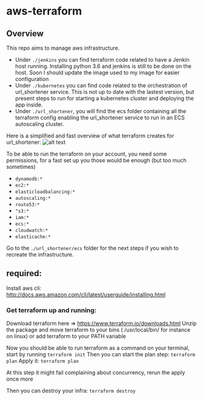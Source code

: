 # aws-terraform

## Overview
This repo aims to manage aws infrastructure.
- Under `./jenkins` you can find terraform code related to have a Jenkin host running. Installing python 3.6 and jenkins is still to be done on the host. Soon I should update the image used to my image for easier configuration
- Under `./kubernetes` you can find code related to the orchestration of url_shortener service. This is not up to date with the lastest version, but present steps to run for starting a kubernetes cluster and deploying the app inside.
- Under `./url_shortener`, you will find the ecs folder containing all the terraform config enabling the url_shortener service to run in an ECS autoscaling cluster.


Here is a simplified and fast overview of what terraform creates for url_shortener:
![alt text](https://i.imgur.com/CIag4SI.png)

To be able to run the terraform on your account, you need some permissions, for a fast set up you those would be enough (but too much sometimes)
- `dynamodb:*`
- `ec2:*`
- `elasticloadbalancing:*`
- `autoscaling:*`
- `route53:*`
- `"s3:*`
- `iam:*`
- `ecs:*`
- `cloudwatch:*`
- `elasticache:*`

Go to the `./url_shortener/ecs` folder for the next steps if you wish to recreate the infrastructure.


## required:
Install aws cli:
http://docs.aws.amazon.com/cli/latest/userguide/installing.html

### Get terraform up and running:

Download terraform here => https://www.terraform.io/downloads.html
Unzip the package and move terraform to your bins ( /usr/local/bin/ for instance on linux) or add terraform to your PATH variable

Now you should be able to run terraform as a command on your terminal, start by running
`terraform init`
Then you can start the plan step:
`terraform plan`
Apply it:
`terraform plan`

At this step it might fail complaining about concurrency, rerun the apply once more

Then you can destroy your infra:
`terraform destroy`
